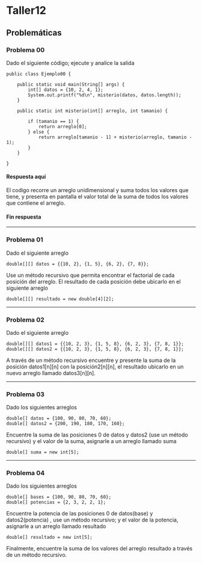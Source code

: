 # Taller12

## Problemáticas
### Problema 00
Dado el siguiente código; ejecute y analice la salida
```
public class Ejemplo00 {

    public static void main(String[] args) {
        int[] datos = {10, 2, 4, 1};
        System.out.printf("%d\n", misterio(datos, datos.length));
    }

    public static int misterio(int[] arreglo, int tamanio) {

        if (tamanio == 1) {
            return arreglo[0];
        } else {
            return arreglo[tamanio - 1] + misterio(arreglo, tamanio - 1);
        }
    }

}
```
#### Respuesta aquí
El codigo recorre un arreglo unidimensional y suma todos los valores que tiene, y presenta en pantalla el valor total de la suma de todos los valores que contiene el arreglo.
#### Fin respuesta

***

### Problema 01
Dado el siguiente arreglo
```
double[][] datos = {{10, 2}, {1, 5}, {6, 2}, {7, 8}};
```

Use un método recursivo que permita encontrar el factorial de cada posición del arreglo. El resultado de cada posición debe ubicarlo en el siguiente arreglo

```
double[][] resultado = new double[4][2];
```
***

### Problema 02
Dado el siguiente arreglo
```
double[][] datos1 = {{10, 2, 3}, {1, 5, 8}, {6, 2, 3}, {7, 8, 1}};
double[][] datos2 = {{10, 2, 3}, {1, 5, 8}, {6, 2, 3}, {7, 8, 1}};
```
A través de un método recursivo encuentre y presente la suma de la posición datos1[n][n] con la posición2[n][n], el resultado ubicarlo en un nuevo arreglo llamado datos3[n][n].
***

### Problema 03
Dado los siguientes arreglos
```
double[] datos = {100, 90, 80, 70, 60};
double[] datos2 = {200, 190, 180, 170, 160};
```

Encuentre la suma de las posiciones 0 de datos y datos2 (use un método recursivo) y el valor de la suma, asignarle a un arreglo llamado suma

```
double[] suma = new int[5];

```
***

### Problema 04

Dado los siguientes arreglos
```
double[] bases = {100, 90, 80, 70, 60};
double[] potencias = {2, 3, 2, 2, 1};
```

Encuentre la potencia de las posiciones 0 de datos(base) y datos2(potencia) , use un método recursivo; y el valor de la potencia, asignarle a un arreglo llamado resultado

```
double[] resultado = new int[5];
```

Finalmente, encuentre la suma de los valores del arreglo resultado a través de un método recursivo.



